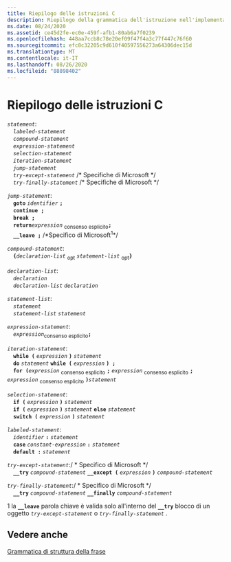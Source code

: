 ```yaml
---
title: Riepilogo delle istruzioni C
description: Riepilogo della grammatica dell'istruzione nell'implementazione di Microsoft C.
ms.date: 08/24/2020
ms.assetid: ce45d2fe-ec0e-459f-afb1-80ab6a7f0239
ms.openlocfilehash: 448aa7ccb8c78e20ef09f47f4a3c77f447c76f60
ms.sourcegitcommit: efc8c32205c9d610f40597556273a64306dec15d
ms.translationtype: MT
ms.contentlocale: it-IT
ms.lasthandoff: 08/26/2020
ms.locfileid: "88898402"
---
```

# <a name="summary-of-c-statements"></a>Riepilogo delle istruzioni C

*`statement`*:<br/>
&emsp;*`labeled-statement`*<br/>
&emsp;*`compound-statement`*<br/>
&emsp;*`expression-statement`*<br/>
&emsp;*`selection-statement`*<br/>
&emsp;*`iteration-statement`*<br/>
&emsp;*`jump-statement`*<br/>
&emsp;*`try-except-statement`* /\* Specifiche di Microsoft \*/<br/>
&emsp;*`try-finally-statement`* /\* Specifiche di Microsoft \*/

*`jump-statement`*:<br/>
&emsp;**`goto`** *`identifier`* **`;`**<br/>
&emsp;**`continue ;`**<br/>
&emsp;**`break ;`**<br/>
&emsp;**`return`***`expression`* <sub>consenso esplicito</sub>**`;`**<br/>
&emsp;**`__leave ;`** /\*Specifico di Microsoft<sup>1</sup>\*/

*`compound-statement`*:<br/>
&emsp;**`{`***`declaration-list`* <sub>opt</sub> *`statement-list`* <sub>opt</sub>**`}`**

*`declaration-list`*:<br/>
&emsp;*`declaration`*<br/>
&emsp;*`declaration-list`* *`declaration`*

*`statement-list`*:<br/>
&emsp;*`statement`*<br/>
&emsp;*`statement-list`* *`statement`*

*`expression-statement`*:<br/>
&emsp;*`expression`*<sub>consenso esplicito</sub>**`;`**

*`iteration-statement`*:<br/>
&emsp;**`while (`** *`expression`* **`)`** *`statement`*<br/>
&emsp;**`do`** *`statement`* **`while (`** *`expression`* **`) ;`**<br/>
&emsp;**`for (`***`expression`* <sub>consenso esplicito</sub> **`;`** *`expression`* <sub>consenso esplicito</sub> **`;`** *`expression`* <sub>consenso esplicito</sub> **`)`***`statement`*

*`selection-statement`*:<br/>
&emsp;**`if (`** *`expression`* **`)`** *`statement`*<br/>
&emsp;**`if (`** *`expression`* **`)`** *`statement`* **`else`** *`statement`*<br/>
&emsp;**`switch (`** *`expression`* **`)`** *`statement`*

*`labeled-statement`*:<br/>
&emsp;*`identifier`* **`:`** *`statement`*<br/>
&emsp;**`case`** *`constant-expression`* **`:`** *`statement`*<br/>
&emsp;**`default :`** *`statement`*

*`try-except-statement`*:/ \* Specifico di Microsoft \*/<br/>
&emsp;**`__try`** *`compound-statement`* **`__except (`** *`expression`* **`)`** *`compound-statement`*

*`try-finally-statement`*:/ \* Specifico di Microsoft \*/<br/>
&emsp;**`__try`** *`compound-statement`* **`__finally`** *`compound-statement`*

1 la **`__leave`** parola chiave è valida solo all'interno del **`__try`** blocco di un oggetto *`try-except-statement`* o *`try-finally-statement`* .

## <a name="see-also"></a>Vedere anche

[Grammatica di struttura della frase](../c-language/phrase-structure-grammar.md)
